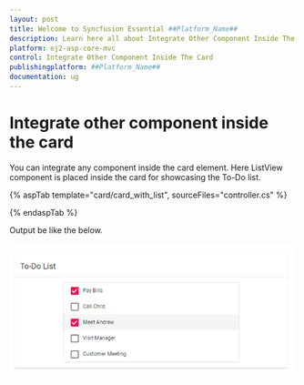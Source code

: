 ```yaml
---
layout: post
title: Welcome to Syncfusion Essential ##Platform_Name##
description: Learn here all about Integrate Other Component Inside The Card of Syncfusion Essential ##Platform_Name## widgets based on HTML5 and jQuery.
platform: ej2-asp-core-mvc
control: Integrate Other Component Inside The Card
publishingplatform: ##Platform_Name##
documentation: ug
---
```



# Integrate other component inside the card

You can integrate any component inside the card element. Here ListView component is placed inside the card for showcasing the To-Do list.

{% aspTab template="card/card_with_list", sourceFiles="controller.cs" %}

{% endaspTab %}

Output be like the below.

![Alt text](./../images/card-other.PNG)